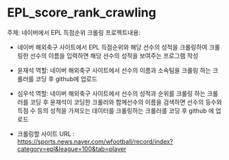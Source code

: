 # EPL_score_rank_crawling
주제: 네이버에서 EPL 득점순위 크롤링
프로젝트내용:
- 네이버 해외축구 사이트에서 EPL 득점순위와 해당 선수의 성적을 크롤링하여 크롤링한 선수의 이름을 입력하면 해당 선수의 성적을 보여주는 프로그램 작성

- 윤재석 역할: 네이버 해외축구 사이트에서 선수의 이름과 소속팀을 크롤링 하는 크롤러를 코딩 후 github에 업로드
- 심우석 역할: 네이버 해외축구 사이트에서 선수의 성적과 순위를 크롤링 하는 크롤러를 코딩 후 윤재석이 코딩한 크롤러와 함께선수의 이름을 검색하면
 선수의 등수와 득점 수 등의 성적을 가져오는 데이터를 크롤링하는 크롤러를 코딩 후 github 에 업로드
- 크롤링할 사이트 URL : https://sports.news.naver.com/wfootball/record/index?category=epl&league=100&tab=player
